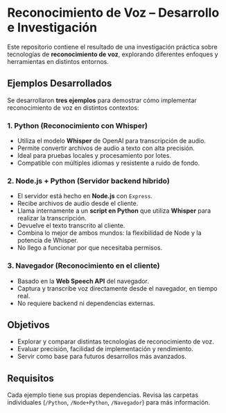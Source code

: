# Reconocimiento de Voz – Desarrollo e Investigación

Este repositorio contiene el resultado de una investigación práctica sobre tecnologías de **reconocimiento de voz**, explorando diferentes enfoques y herramientas en distintos entornos.

## Ejemplos Desarrollados

Se desarrollaron **tres ejemplos** para demostrar cómo implementar reconocimiento de voz en distintos contextos:

### 1. Python (Reconocimiento con Whisper)

- Utiliza el modelo **Whisper** de OpenAI para transcripción de audio.
- Permite convertir archivos de audio a texto con alta precisión.
- Ideal para pruebas locales y procesamiento por lotes.
- Compatible con múltiples idiomas y resistente a ruido de fondo.

### 2. Node.js + Python (Servidor backend híbrido)

- El servidor está hecho en **Node.js** con `Express`.
- Recibe archivos de audio desde el cliente.
- Llama internamente a un **script en Python** que utiliza **Whisper** para realizar la transcripción.
- Devuelve el texto transcrito al cliente.
- Combina lo mejor de ambos mundos: la flexibilidad de Node y la potencia de Whisper.
- No llego a funcionar por que necesitaba permisos.

### 3. Navegador (Reconocimiento en el cliente)

- Basado en la **Web Speech API** del navegador.
- Captura y transcribe voz directamente desde el navegador, en tiempo real.
- No requiere backend ni dependencias externas.

## Objetivos

- Explorar y comparar distintas tecnologías de reconocimiento de voz.
- Evaluar precisión, facilidad de implementación y rendimiento.
- Servir como base para futuros desarrollos más avanzados.

## Requisitos

Cada ejemplo tiene sus propias dependencias. Revisa las carpetas individuales (`/Python`, `/Node+Python`, `/Navegador`) para más información.


